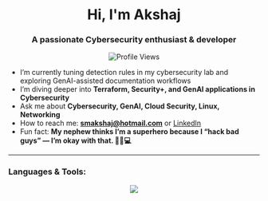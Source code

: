 <h1 align="center">Hi, I'm Akshaj</h1>
<h3 align="center">A passionate Cybersecurity enthusiast & developer</h3>

<p align="center">
  <img src="https://komarev.com/ghpvc/?username=2smakshaj6&label=Profile%20Views&color=0e75b6&style=flat" alt="Profile Views" />
</p>

- I’m currently tuning detection rules in my cybersecurity lab and exploring GenAI-assisted documentation workflows  
- I’m diving deeper into **Terraform, Security+, and GenAI applications in Cybersecurity**  
- Ask me about **Cybersecurity, GenAI, Cloud Security, Linux, Networking**  
- How to reach me: **smakshaj@hotmail.com** or [LinkedIn](https://linkedin.com/in/akshajsm)  
- Fun fact: **My nephew thinks I’m a superhero because I “hack bad guys” — I’m okay with that. 🦸‍♂️💻**

---

### Languages & Tools:
<p align="center">
  <a href="#"><img src="https://skillicons.dev/icons?i=c,cpp,python,linux,docker,git,github,bash,raspberrypi&theme=light" /></a>
</p>


<!--
### Connect with Me:
<p align="center">
  <a href="https://linkedin.com/in/akshajsm" target="_blank"><img align="center" src="https://img.shields.io/badge/-LinkedIn-blue?style=for-the-badge&logo=linkedin" /></a>
  <a href="mailto:smakshaj@hotmail.com" target="_blank"><img align="center" src="https://img.shields.io/badge/-Email-green?style=for-the-badge&logo=gmail" /></a>
</p>
-->

<!--
### 📊 GitHub Stats:
<p align="center">
  <img width="48%" src="https://github-readme-stats.vercel.app/api?username=2smakshaj6&show_icons=true&theme=tokyonight" />
  <img width="48%" src="https://github-readme-streak-stats.herokuapp.com/?user=2smakshaj6&theme=tokyonight" />
</p>
-->

<!--
### 🌍 Connect with Me:
<p align="center">
  <a href="https://linkedin.com/in/akshajsm" target="_blank"><img align="center" src="https://img.shields.io/badge/-LinkedIn-blue?style=for-the-badge&logo=linkedin" /></a>
  <a href="mailto:akshajsh@buffalo.edu" target="_blank"><img align="center" src="https://img.shields.io/badge/-Email-red?style=for-the-badge&logo=gmail" /></a>
</p>
-->
